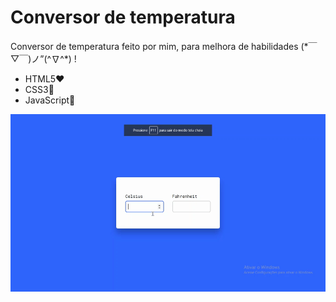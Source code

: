 # Conversor de temperatura

<p>
  Conversor de temperatura feito por mim, para melhora de habilidades (*￣▽￣)ノ”(^∇^*) !
</p>

<ul>
  <li>HTML5❤️</li>
  <li>CSS3💙</li>
  <li>JavaScript💛</li>
</ul>

<div align="center">
  <img src="assets/ConvertTemperature.gif"/>
</div>
